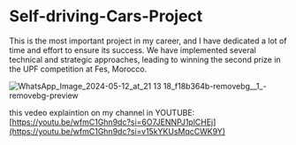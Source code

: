 
# Self-driving-Cars-Project
This is the most important project in my career, and I have dedicated a lot of time and effort to ensure its success. We have implemented several technical and strategic approaches, leading to winning the second prize in the UPF competition at Fes, Morocco.

![WhatsApp_Image_2024-05-12_at_21 13 18_f18b364b-removebg__1_-removebg-preview](https://github.com/arabio-arab/Self-driving-Cars-Project/assets/151984197/41918b7b-4312-4b8b-94ce-bd08c9a3e90a)

this vedeo explaintion  on my channel in YOUTUBE:
[https://youtu.be/wfmC1Ghn9dc?si=6O7JENNPJ1plCHEj](https://youtu.be/wfmC1Ghn9dc?si=v15kYKUsMqcCWK9Y)
